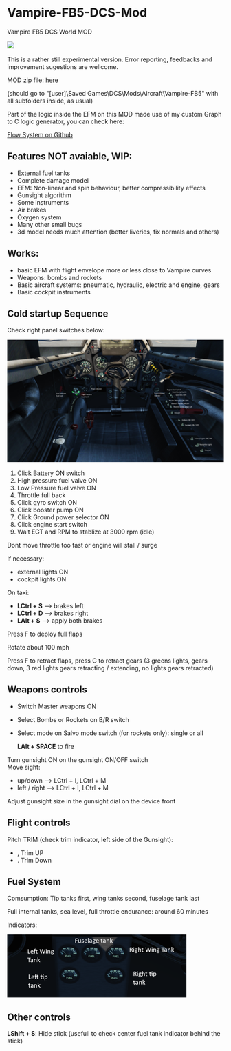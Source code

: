 # Vampire-FB5-DCS-Mod
Vampire FB5 DCS World MOD

<img src="https://github.com/tnnovak/Vampire-FB5-DCS-Mod/blob/main/images/montagem.png">

This is a rather still experimental version. Error reporting, feedbacks and improvement sugestions are wellcome.

MOD zip file:
<a href="https://github.com/tnnovak/Vampire-FB5-DCS-Mod/releases/tag/v1.0.0.-alpha">here</a>

(should go to "[user]\Saved Games\DCS\Mods\Aircraft\Vampire-FB5\" with all subfolders inside, as usual)

Part of the logic inside the EFM on this MOD made use of my custom Graph to C logic generator, you can check here:

<a href="https://github.com/tnnovak/Flow-System">Flow System on Github</a>

## Features NOT avaiable, WIP:

* External fuel tanks
* Complete damage model
* EFM: Non-linear and spin behaviour, better compressibility effects
* Gunsight algorithm
* Some instruments
* Air brakes
* Oxygen system
* Many other small bugs
* 3d model needs much attention (better liveries, fix normals and others)

## Works:

* basic EFM with flight envelope more or less close to Vampire curves
* Weapons: bombs and rockets
* Basic aircraft systems: pneumatic, hydraulic, electric and engine, gears
* Basic cockpit instruments

## Cold startup Sequence

Check right panel switches below:

<img src="https://github.com/tnnovak/Vampire-FB5-DCS-Mod/blob/main/images/cockpit.png"></img>

1. Click Battery ON switch
2. High pressure fuel valve ON
3. Low Pressure fuel valve ON
4. Throttle full back
5. Click gyro switch ON
6. Click booster pump ON
7. Click Ground power selector ON
8. Click engine start switch
9. Wait EGT and RPM to stablize at 3000 rpm (idle)

Dont move throttle too fast or engine will stall /  surge

If necessary: <br>
* external lights ON
* cockpit lights ON

On taxi: <br>
* <b>LCtrl + S</b> --> brakes left
* <b>LCtrl + D</b> --> brakes right
* <b>LAlt +  S</b> --> apply both brakes

Press F to deploy full flaps

Rotate about 100 mph

Press F to retract flaps, press G to retract gears (3 greens lights, gears down, 3 red lights gears retracting / extending, no lights gears retracted)

## Weapons controls

* Switch Master weapons ON
* Select Bombs or Rockets on B/R switch
* Select mode on Salvo mode switch (for rockets only): single or all

  <b>LAlt + SPACE</b> to fire

Turn gunsight ON on the gunsight ON/OFF switch<br>
Move sight:<br> 
* up/down --> LCtrl + I, LCtrl + M
* left / right --> LCtrl + I, LCtrl + M

Adjust gunsight size in the gunsight dial on the device front

## Flight controls

Pitch TRIM (check trim indicator, left side of the Gunsight):  
* , Trim UP
* . Trim Down

## Fuel System

Comsumption: Tip tanks first, wing tanks second, fuselage tank last

Full internal tanks, sea level, full throttle endurance: around 60 minutes

Indicators: 

<img src="https://github.com/tnnovak/Vampire-FB5-DCS-Mod/blob/main/images/fuel-indicators.png">

## Other controls

<b>LShift + S</b>: Hide stick (usefull to check center fuel tank indicator behind the stick)

